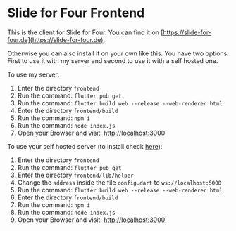 # Slide for Four Frontend

This is the client for Slide for Four. You can find it on [https://slide-for-four.de](https://slide-for-four.de).

Otherwise you can also install it on your own like this. You have two options. First to use it with my server and second to use it with a self hosted one.

To use my server:
1. Enter the directory `frontend`
2. Run the command: `flutter pub get`
3. Run the command: `flutter build web --release --web-renderer html`
4. Enter the directory `frontend/build`
5. Run the command: `npm i`
6. Run the command: `node index.js`
7. Open your Browser and visit: [http://localhost:3000](http://localhost:3000)

To use your self hosted server (to install check [here](../backend/README.md)):
1. Enter the directory `frontend`
2. Run the command: `flutter pub get`
3. Enter the directory `frontend/lib/helper`
4. Change the `address` inside the file `config.dart` to `ws://localhost:5000`
5. Run the command: `flutter build web --release --web-renderer html`
6. Enter the directory `frontend/build`
7. Run the command: `npm i`
8. Run the command: `node index.js`
9. Open your Browser and visit: [http://localhost:3000](http://localhost:3000)